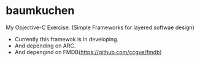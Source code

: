 baumkuchen
==========

My Objective-C Exercise. (Simple Frameworks for layered softwae design)

* Currently this framewok is in developing.
* And depending on ARC.
* And depengind on FMDB(https://github.com/ccgus/fmdb)